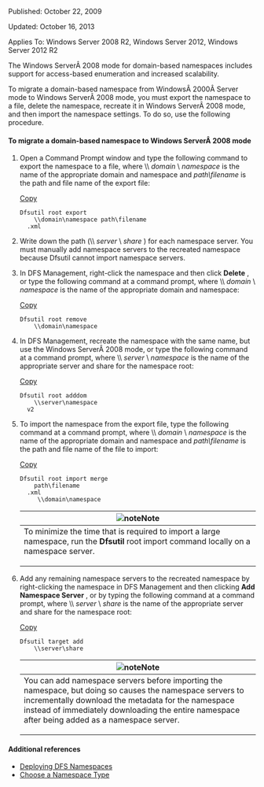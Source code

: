 Published: October 22, 2009

Updated: October 16, 2013

Applies To: Windows Server 2008 R2, Windows Server 2012, Windows Server 2012 R2

The Windows ServerÂ 2008 mode for domain-based namespaces includes support for access-based enumeration and increased scalability.

To migrate a domain-based namespace from WindowsÂ 2000Â Server mode to Windows ServerÂ 2008 mode, you must export the namespace to a file, delete the namespace, recreate it in Windows ServerÂ 2008 mode, and then import the namespace settings. To do so, use the following procedure.

#### To migrate a domain-based namespace to Windows ServerÂ 2008 mode

1.  Open a Command Prompt window and type the following command to export the namespace to a file, where \\\\ *domain* \\ *namespace* is the name of the appropriate domain and namespace and *path\\filename* is the path and file name of the export file:

    [Copy](javascript:if%20(window.epx.codeSnippet)window.epx.codeSnippet.copyCode('CodeSnippetContainerCode_d9a5de92-42cc-4975-9753-eb9b6ec44654'); "Copy to clipboard.")

        Dfsutil root export 
            \\domain\namespace path\filename
          .xml 

2.  Write down the path (\\\\ *server* \\ *share* ) for each namespace server. You must manually add namespace servers to the recreated namespace because Dfsutil cannot import namespace servers.

3.  In DFS Management, right-click the namespace and then click **Delete** , or type the following command at a command prompt, where \\\\ *domain* \\ *namespace* is the name of the appropriate domain and namespace:

    [Copy](javascript:if%20(window.epx.codeSnippet)window.epx.codeSnippet.copyCode('CodeSnippetContainerCode_65771de1-06fd-477a-9e5d-61e801f4995d'); "Copy to clipboard.")

        Dfsutil root remove 
            \\domain\namespace

4.  In DFS Management, recreate the namespace with the same name, but use the Windows ServerÂ 2008 mode, or type the following command at a command prompt, where \\\\ *server* \\ *namespace* is the name of the appropriate server and share for the namespace root:

    [Copy](javascript:if%20(window.epx.codeSnippet)window.epx.codeSnippet.copyCode('CodeSnippetContainerCode_891d2f68-dba5-4c59-8823-57d56fe59201'); "Copy to clipboard.")

        Dfsutil root adddom 
            \\server\namespace 
          v2

5.  To import the namespace from the export file, type the following command at a command prompt, where \\\\ *domain* \\ *namespace* is the name of the appropriate domain and namespace and *path\\filename* is the path and file name of the file to import:

    [Copy](javascript:if%20(window.epx.codeSnippet)window.epx.codeSnippet.copyCode('CodeSnippetContainerCode_833c712d-f4eb-492d-9133-7608542fe5d6'); "Copy to clipboard.")

        Dfsutil root import merge 
            path\filename
          .xml
             \\domain\namespace

    <table>
    <colgroup>
    <col width="100%" />
    </colgroup>
    <thead>
    <tr class="header">
    <th><img src="https://i-technet.sec.s-msft.com/areas/global/content/clear.gif" title="note" alt="note" id="note" class="cl_IC101471" />Note</th>
    </tr>
    </thead>
    <tbody>
    <tr class="odd">
    <td>To minimize the time that is required to import a large namespace, run the <strong>Dfsutil</strong> root import command locally on a namespace server.
    <p></p></td>
    </tr>
    </tbody>
    </table>

6.  Add any remaining namespace servers to the recreated namespace by right-clicking the namespace in DFS Management and then clicking **Add Namespace Server** , or by typing the following command at a command prompt, where \\\\ *server* \\ *share* is the name of the appropriate server and share for the namespace root:

    [Copy](javascript:if%20(window.epx.codeSnippet)window.epx.codeSnippet.copyCode('CodeSnippetContainerCode_5fdcbbe1-9568-4eca-9a57-a074e3215840'); "Copy to clipboard.")

        Dfsutil target add 
            \\server\share 

    <table>
    <colgroup>
    <col width="100%" />
    </colgroup>
    <thead>
    <tr class="header">
    <th><img src="https://i-technet.sec.s-msft.com/areas/global/content/clear.gif" title="note" alt="note" id="note" class="cl_IC101471" />Note</th>
    </tr>
    </thead>
    <tbody>
    <tr class="odd">
    <td>You can add namespace servers before importing the namespace, but doing so causes the namespace servers to incrementally download the metadata for the namespace instead of immediately downloading the entire namespace after being added as a namespace server.
    <p></p></td>
    </tr>
    </tbody>
    </table>

#### Additional references

-   [Deploying DFS Namespaces](https://technet.microsoft.com/en-us/library/cc771424(v=ws.11).aspx)
-   [Choose a Namespace Type](https://technet.microsoft.com/en-us/library/cc770287(v=ws.11).aspx)


